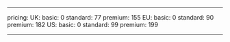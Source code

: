 ---

pricing:
  UK:
    basic: 0
    standard: 77
    premium: 155
  EU:
    basic: 0
    standard: 90
    premium: 182
  US:
    basic: 0
    standard: 99
    premium: 199

---